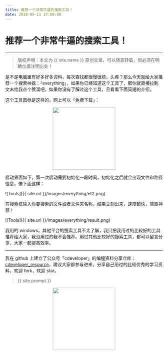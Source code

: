 ```yaml
---
title: 推荐一个非常牛逼的搜索工具！
date: 2018-05-11 17:00:00
---
```

# 推荐一个非常牛逼的搜索工具！
***
> 版权声明：本文为 {{ site.name }} 原创文章，可以随意转载，但必须在明确位置注明出处！

是不是电脑里有好多好多资料，每次查找都很慢很烦，头疼？那么今天就给大家推荐一个搜索神器：「everything」，如果你已经知道这个工具了，那你就直接拉到文末给我点个赞溜吧，如果你没有了解过这个工具，且看看下面简短的介绍。

这个工具图标是这样的，网上可以「免费下载」：

<div  align="center">
<img src="http://cdeveloper.cn/images/everything/et.png" width = "200" height = "200"/>
</div>

启动界面如下，第一次启动需要初始化一段时间，初始化之后就会出现文件和路径信息，像下面这样：

![Tools]({{ site.url }}/images/everything/et2.png)

在搜索框输入你要搜索的文件或者文件夹名称，结果立刻出来，速度超快，简直神器！

![Tools]({{ site.url }}/images/everything/result.png)

我用的 windows，其他平台的搜索工具不太了解，我只把我用过的比较好的工具推荐给大家，我没用过的我不会推荐。用过其他比较好的搜索工具，都可以留言分享，大家一起提高效率。

***
我在 github 上建立了公众号「cdeveloper」的编程资料分享仓库：[cdeveloper_resource](https://github.com/cdevelopr/cdeveloper_resource)，建议大家都参与进来，分享自己用过的比较优秀的学习资料，欢迎 fork，欢迎 star。

> {{ site.prompt }}

<div  align="center">
<img src="http://cdeveloper.cn/images/wechart.jpg" width = "200" height = "200"/>
